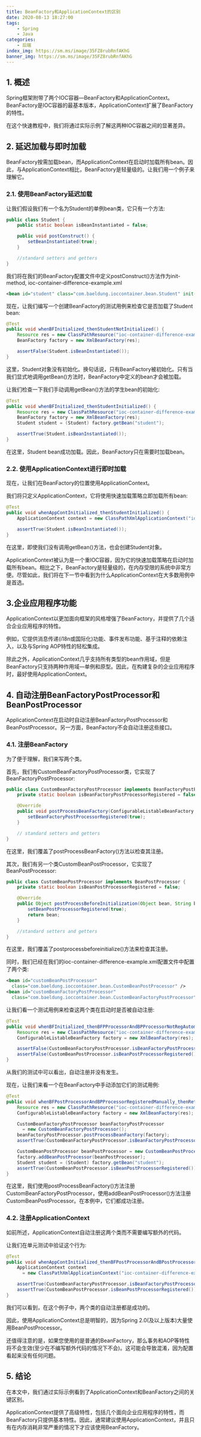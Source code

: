 ```yaml
---
title: BeanFactory和ApplicationContext的区别
date: 2020-08-13 18:27:00
tags:
    - Spring
    - Java
categories:
    - 后端
index_img: https://sm.ms/image/35FZ8rubRnfAKhG
banner_img: https://sm.ms/image/35FZ8rubRnfAKhG
---
```


## 1. 概述

Spring框架附带了两个IOC容器—BeanFactory和ApplicationContext。BeanFactory是IOC容器的最基本版本，ApplicationContext扩展了BeanFactory的特性。

在这个快速教程中，我们将通过实际示例了解这两种IOC容器之间的显著差异。

## 2. 延迟加载与即时加载

BeanFactory按需加载bean，而ApplicationContext在启动时加载所有bean。因此，与ApplicationContext相比，BeanFactory是轻量级的。让我们用一个例子来理解它。

### 2.1. 使用BeanFactory延迟加载
让我们假设我们有一个名为Student的单例bean类，它只有一个方法:

```java
public class Student {
    public static boolean isBeanInstantiated = false;

    public void postConstruct() {
        setBeanInstantiated(true);
    }

    //standard setters and getters
}
```

我们将在我们的BeanFactory配置文件中定义postConstruct()方法作为init-method, ioc-container-difference-example.xml

```xml
<bean id="student" class="com.baeldung.ioccontainer.bean.Student" init-method="postConstruct"/>
```

现在，让我们编写一个创建BeanFactory的测试用例来检查它是否加载了Student bean:

```java
@Test
public void whenBFInitialized_thenStudentNotInitialized() {
    Resource res = new ClassPathResource("ioc-container-difference-example.xml");
    BeanFactory factory = new XmlBeanFactory(res);

    assertFalse(Student.isBeanInstantiated());
}
```

这里，Student对象没有初始化。换句话说，只有BeanFactory被初始化。只有当我们显式地调用getBean()方法时，BeanFactory中定义的bean才会被加载。

让我们检查一下我们手动调用getBean()方法的学生bean的初始化:

```java
@Test
public void whenBFInitialized_thenStudentInitialized() {
    Resource res = new ClassPathResource("ioc-container-difference-example.xml");
    BeanFactory factory = new XmlBeanFactory(res);
    Student student = (Student) factory.getBean("student");

    assertTrue(Student.isBeanInstantiated());
}
```

在这里，Student bean成功加载。因此，BeanFactory只在需要时加载bean。

### 2.2. 使用ApplicationContext进行即时加载

现在，让我们在BeanFactory的位置使用ApplicationContext。

我们将只定义ApplicationContext，它将使用快速加载策略立即加载所有bean:
```java
@Test
public void whenAppContInitialized_thenStudentInitialized() {
    ApplicationContext context = new ClassPathXmlApplicationContext("ioc-container-difference-example.xml");

    assertTrue(Student.isBeanInstantiated());
}
```

在这里，即使我们没有调用getBean()方法，也会创建Student对象。

ApplicationContext被认为是一个重IOC容器，因为它的快速加载策略在启动时加载所有bean。相比之下，BeanFactory是轻量级的，在内存受限的系统中非常方便。尽管如此，我们将在下一节中看到为什么ApplicationContext在大多数用例中是首选。

## 3.企业应用程序功能

ApplicationContext以更加面向框架的风格增强了BeanFactory，并提供了几个适合企业应用程序的特性。

例如，它提供消息传递(i18n或国际化)功能、事件发布功能、基于注释的依赖注入，以及与Spring AOP特性的轻松集成。

除此之外，ApplicationContext几乎支持所有类型的bean作用域，但是BeanFactory只支持两种作用域—单例和原型。因此，在构建复杂的企业应用程序时，最好使用ApplicationContext。

## 4. 自动注册BeanFactoryPostProcessor和BeanPostProcessor
ApplicationContext在启动时自动注册BeanFactoryPostProcessor和BeanPostProcessor。另一方面，BeanFactory不会自动注册这些接口。

### 4.1. 注册BeanFactory

为了便于理解，我们来写两个类。

首先，我们有CustomBeanFactoryPostProcessor类，它实现了BeanFactoryPostProcessor:

```java
public class CustomBeanFactoryPostProcessor implements BeanFactoryPostProcessor {
    private static boolean isBeanFactoryPostProcessorRegistered = false;

    @Override
    public void postProcessBeanFactory(ConfigurableListableBeanFactory beanFactory){
        setBeanFactoryPostProcessorRegistered(true);
    }

    // standard setters and getters
}
```

在这里，我们覆盖了postProcessBeanFactory()方法以检查其注册。

其次，我们有另一个类CustomBeanPostProcessor，它实现了BeanPostProcessor:
```java
public class CustomBeanPostProcessor implements BeanPostProcessor {
    private static boolean isBeanPostProcessorRegistered = false;

    @Override
    public Object postProcessBeforeInitialization(Object bean, String beanName){
        setBeanPostProcessorRegistered(true);
        return bean;
    }

    //standard setters and getters
}
```

在这里，我们覆盖了postprocessbeforeinitialize()方法来检查其注册。

同时，我们已经在我们的ioc-container-difference-example.xml配置文件中配置了两个类:

```xml
<bean id="customBeanPostProcessor"
  class="com.baeldung.ioccontainer.bean.CustomBeanPostProcessor" />
<bean id="customBeanFactoryPostProcessor"
  class="com.baeldung.ioccontainer.bean.CustomBeanFactoryPostProcessor" />
```

让我们看一个测试用例来检查这两个类在启动时是否被自动注册:

```java
@Test
public void whenBFInitialized_thenBFPProcessorAndBPProcessorNotRegAutomatically() {
    Resource res = new ClassPathResource("ioc-container-difference-example.xml");
    ConfigurableListableBeanFactory factory = new XmlBeanFactory(res);

    assertFalse(CustomBeanFactoryPostProcessor.isBeanFactoryPostProcessorRegistered());
    assertFalse(CustomBeanPostProcessor.isBeanPostProcessorRegistered());
}
```

从我们的测试中可以看出，自动注册并没有发生。

现在，让我们来看一个在BeanFactory中手动添加它们的测试用例:

```java
@Test
public void whenBFPostProcessorAndBPProcessorRegisteredManually_thenReturnTrue() {
    Resource res = new ClassPathResource("ioc-container-difference-example.xml");
    ConfigurableListableBeanFactory factory = new XmlBeanFactory(res);

    CustomBeanFactoryPostProcessor beanFactoryPostProcessor
      = new CustomBeanFactoryPostProcessor();
    beanFactoryPostProcessor.postProcessBeanFactory(factory);
    assertTrue(CustomBeanFactoryPostProcessor.isBeanFactoryPostProcessorRegistered());

    CustomBeanPostProcessor beanPostProcessor = new CustomBeanPostProcessor();
    factory.addBeanPostProcessor(beanPostProcessor);
    Student student = (Student) factory.getBean("student");
    assertTrue(CustomBeanPostProcessor.isBeanPostProcessorRegistered());
}
```
在这里，我们使用postProcessBeanFactory()方法注册CustomBeanFactoryPostProcessor，使用addBeanPostProcessor()方法注册CustomBeanPostProcessor。在本例中，它们都成功注册。

### 4.2. 注册ApplicationContext
如前所述，ApplicationContext自动注册这两个类而不需要编写额外的代码。

让我们在单元测试中验证这个行为:

```java
@Test
public void whenAppContInitialized_thenBFPostProcessorAndBPostProcessorRegisteredAutomatically() {
    ApplicationContext context
      = new ClassPathXmlApplicationContext("ioc-container-difference-example.xml");

    assertTrue(CustomBeanFactoryPostProcessor.isBeanFactoryPostProcessorRegistered());
    assertTrue(CustomBeanPostProcessor.isBeanPostProcessorRegistered());
}
```

我们可以看到，在这个例子中，两个类的自动注册都是成功的。

因此，使用ApplicationContext总是明智的，因为Spring 2.0(及以上版本)大量使用BeanPostProcessor。

还值得注意的是，如果您使用的是普通的BeanFactory，那么事务和AOP等特性将不会生效(至少在不编写额外代码的情况下不会)。这可能会导致混淆，因为配置看起来没有任何问题。

## 5. 结论
在本文中，我们通过实际示例看到了ApplicationContext和BeanFactory之间的关键区别。

ApplicationContext提供了高级特性，包括几个面向企业应用程序的特性，而BeanFactory只提供基本特性。因此，通常建议使用ApplicationContext，并且只有在内存消耗非常严重的情况下才应该使用BeanFactory。
